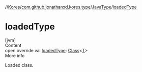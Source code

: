 //[Kores](../../index.md)/[com.github.jonathanxd.kores.type](../index.md)/[JavaType](index.md)/[loadedType](loaded-type.md)



# loadedType  
[jvm]  
Content  
open override val [loadedType](loaded-type.md): [Class](https://docs.oracle.com/javase/8/docs/api/java/lang/Class.html)<[T](index.md)>  
More info  


Loaded class.

  



